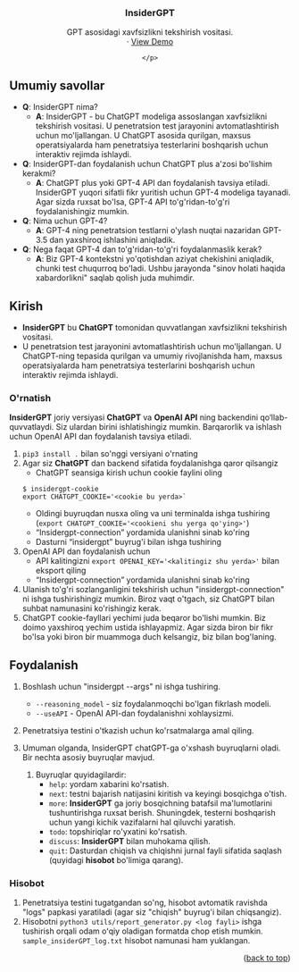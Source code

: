 <!-- Improved compatibility of back to top link: See: https://github.com/othneildrew/Best-README-Template/pull/73 -->
<a name="readme-top"></a>



<!-- PROJECT LOGO -->
<br />
<div align="center">
  <a href="https://github.com/GreyDGL/InsiderGPT">
  </a>

<h3 align="center">InsiderGPT</h3>

  <p align="center">
    GPT asosidagi xavfsizlikni tekshirish vositasi. 
    <br />
    ·
    <a href="https://www.youtube.com/watch?v=lAjLIj1JT3c">View Demo</a>
    
    </p>
</div>




<!-- Umumiy savollar -->
## Umumiy savollar
- **Q**: InsiderGPT nima?
  - **A**: InsiderGPT - bu ChatGPT modeliga assoslangan xavfsizlikni tekshirish vositasi. U penetratsion test jarayonini avtomatlashtirish uchun mo'ljallangan. U ChatGPT asosida qurilgan, maxsus operatsiyalarda ham penetratsiya testerlarini boshqarish uchun interaktiv rejimda ishlaydi.
- **Q**: InsiderGPT-dan foydalanish uchun ChatGPT plus a'zosi bo'lishim kerakmi?
  - **A**: ChatGPT plus yoki GPT-4 API dan foydalanish tavsiya etiladi. InsiderGPT yuqori sifatli fikr yuritish uchun GPT-4 modeliga tayanadi. Agar sizda ruxsat bo'lsa, GPT-4 API to'g'ridan-to'g'ri foydalanishingiz mumkin.
- **Q**: Nima uchun GPT-4?
  - **A**: GPT-4 ning penetratsion testlarni o'ylash nuqtai nazaridan GPT-3.5 dan yaxshiroq ishlashini aniqladik. 
- **Q**: Nega faqat GPT-4 dan to'g'ridan-to'g'ri foydalanmaslik kerak?
  - **A**: Biz GPT-4 kontekstni yo'qotishdan aziyat chekishini aniqladik, chunki test chuqurroq bo'ladi. Ushbu jarayonda "sinov holati haqida xabardorlikni" saqlab qolish juda muhimdir.

    
<!-- Kirish -->
## Kirish
- **InsiderGPT** bu **ChatGPT** tomonidan quvvatlangan xavfsizlikni tekshirish vositasi. 
- U penetratsion test jarayonini avtomatlashtirish uchun mo'ljallangan. U ChatGPT-ning tepasida qurilgan va umumiy rivojlanishda ham, maxsus operatsiyalarda ham penetratsiya testerlarini boshqarish uchun interaktiv rejimda ishlaydi.



### O'rnatish
**InsiderGPT** joriy versiyasi **ChatGPT** va **OpenAI API** ning backendini qo‘llab-quvvatlaydi. Siz ulardan birini ishlatishingiz mumkin. 
Barqarorlik va ishlash uchun OpenAI API dan foydalanish tavsiya etiladi. 

1. `pip3 install .` bilan so'nggi versiyani o'rnating
2. Agar siz **ChatGPT** dan backend sifatida foydalanishga qaror qilsangiz
   - ChatGPT seansiga kirish uchun cookie faylini oling
   ```
   $ insidergpt-cookie
   export CHATGPT_COOKIE='<cookie bu yerda>`
   ```
   - Oldingi buyruqdan nusxa oling va uni terminalda ishga tushiring (`export CHATGPT_COOKIE='<cookieni shu yerga qo'ying>'`)
   - “Insidergpt-connection” yordamida ulanishni sinab ko'ring
   - Dasturni “insidergpt” buyrug'i bilan ishga tushiring
3. OpenAI API dan foydalanish uchun
   - API kalitingizni `export OPENAI_KEY='<kalitingiz shu yerda>'` bilan eksport qiling
   - “Insidergpt-connection” yordamida ulanishni sinab ko'ring
4. Ulanish to'g'ri sozlanganligini tekshirish uchun "insidergpt-connection" ni ishga tushirishingiz mumkin. Biroz vaqt o'tgach, siz ChatGPT bilan suhbat namunasini ko'rishingiz kerak. 
5. ChatGPT cookie-fayllari yechimi juda beqaror bo'lishi mumkin. Biz doimo yaxshiroq yechim ustida ishlayapmiz. Agar sizda biron bir fikr bo'lsa yoki biron bir muammoga duch kelsangiz, biz bilan bog'laning.

<!-- Foydalanish -->

## Foydalanish
1. Boshlash uchun "insidergpt --args" ni ishga tushiring.
    - `--reasoning_model` - siz foydalanmoqchi bo'lgan fikrlash modeli.
    - `--useAPI` - OpenAI API-dan foydalanishni xohlaysizmi.
    
2. Penetratsiya testini o'tkazish uchun ko'rsatmalarga amal qiling.
3. Umuman olganda, InsiderGPT chatGPT-ga o'xshash buyruqlarni oladi. Bir nechta asosiy buyruqlar mavjud.
   1. Buyruqlar quyidagilardir: 
      - `help`: yordam xabarini ko'rsatish.
      - `next`: testni bajarish natijasini kiritish va keyingi bosqichga o'tish.
      - `more`: **InsiderGPT** ga joriy bosqichning batafsil ma'lumotlarini tushuntirishga ruxsat berish. Shuningdek, testerni boshqarish uchun yangi kichik vazifalarni hal qiluvchi yaratish.
      - `todo`: topshiriqlar ro'yxatini ko'rsatish.
      - `discuss`: **InsiderGPT** bilan muhokama qilish.
      - `quit`: Dasturdan chiqish va chiqishni jurnal fayli sifatida saqlash (quyidagi **hisobot** bo'limiga qarang).

### Hisobot
1. Penetratsiya testini tugatgandan so'ng, hisobot avtomatik ravishda "logs" papkasi yaratiladi (agar siz "chiqish" buyrug'i bilan chiqsangiz).
2. Hisobotni `python3 utils/report_generator.py <log fayli>` ishga tushirish orqali odam oʻqiy oladigan formatda chop etish mumkin. `sample_insiderGPT_log.txt` hisobot namunasi ham yuklangan.





<p align="right">(<a href="#readme-top">back to top</a>)</p>


